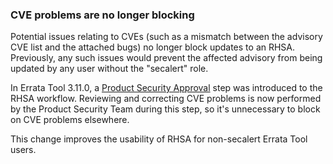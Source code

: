 ### CVE problems are no longer blocking

Potential issues relating to CVEs (such as a mismatch between the advisory CVE
list and the attached bugs) no longer block updates to an RHSA. Previously, any
such issues would prevent the affected advisory from being updated by any user
without the "secalert" role.

In Errata Tool 3.11.0, a
[Product Security Approval](https://bugzilla.redhat.com/show_bug.cgi?id=1167631)
step was introduced to the RHSA workflow.  Reviewing and correcting CVE problems
is now performed by the Product Security Team during this step, so it's
unnecessary to block on CVE problems elsewhere.

This change improves the usability of RHSA for non-secalert Errata Tool users.

